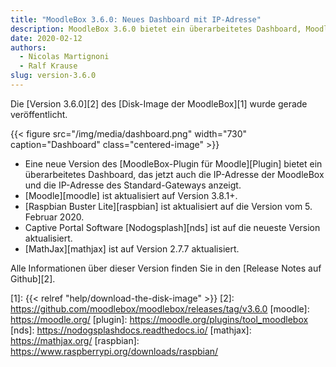 ```yaml
---
title: "MoodleBox 3.6.0: Neues Dashboard mit IP-Adresse"
description: MoodleBox 3.6.0 bietet ein überarbeitetes Dashboard, Moodle 3.8.1+ und aktualisiertes Raspbian Lite.
date: 2020-02-12
authors:
  - Nicolas Martignoni
  - Ralf Krause
slug: version-3.6.0
---
```


Die [Version 3.6.0][2] des [Disk-Image der MoodleBox][1] wurde gerade veröffentlicht.

{{< figure src="/img/media/dashboard.png" width="730" caption="Dashboard" class="centered-image" >}}

  - Eine neue Version des [MoodleBox-Plugin für Moodle][Plugin] bietet ein überarbeitetes Dashboard, das jetzt auch die IP-Adresse der MoodleBox und die IP-Adresse des Standard-Gateways anzeigt.
  - [Moodle][moodle] ist aktualisiert auf Version 3.8.1+.
  - [Raspbian Buster Lite][raspbian] ist aktualisiert auf die Version vom 5. Februar 2020.
  - Captive Portal Software [Nodogsplash][nds] ist auf die neueste Version aktualisiert.
  - [MathJax][mathjax] ist auf Version 2.7.7 aktualisiert.

Alle Informationen über dieser Version finden Sie in den [Release Notes auf Github][2].

 [1]: {{< relref "help/download-the-disk-image" >}}
 [2]: https://github.com/moodlebox/moodlebox/releases/tag/v3.6.0
 [moodle]: https://moodle.org/
 [plugin]: https://moodle.org/plugins/tool_moodlebox
 [nds]: https://nodogsplashdocs.readthedocs.io/
 [mathjax]: https://mathjax.org/
 [raspbian]: https://www.raspberrypi.org/downloads/raspbian/
